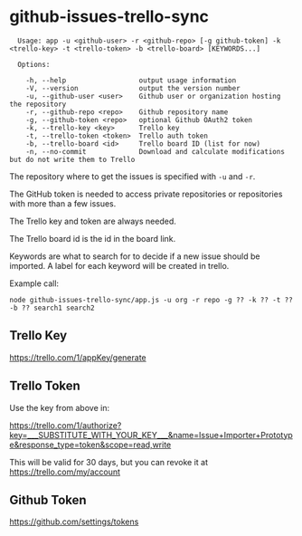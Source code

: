 ﻿# github-issues-trello-sync

```
  Usage: app -u <github-user> -r <github-repo> [-g github-token] -k <trello-key> -t <trello-token> -b <trello-board> [KEYWORDS...]

  Options:

    -h, --help                  output usage information
    -V, --version               output the version number
    -u, --github-user <user>    Github user or organization hosting the repository
    -r, --github-repo <repo>    Github repository name
    -g, --github-token <repo>   optional Github OAuth2 token
    -k, --trello-key <key>      Trello key
    -t, --trello-token <token>  Trello auth token
    -b, --trello-board <id>     Trello board ID (list for now)
    -n, --no-commit             Download and calculate modifications but do not write them to Trello
```

The repository where to get the issues is specified with `-u` and `-r`.

The GitHub token is needed to access private repositories or repositories with more than a few issues.

The Trello key and token are always needed.

The Trello board id is the id in the board link.

Keywords are what to search for to decide if a new issue should be imported. A label for each keyword will be created in trello.

Example call:

```
node github-issues-trello-sync/app.js -u org -r repo -g ?? -k ?? -t ?? -b ?? search1 search2
```

## Trello Key

https://trello.com/1/appKey/generate

## Trello Token

Use the key from above in:

https://trello.com/1/authorize?key=___SUBSTITUTE_WITH_YOUR_KEY___&name=Issue+Importer+Prototype&response_type=token&scope=read,write

This will be valid for 30 days, but you can revoke it at https://trello.com/my/account

## Github Token

https://github.com/settings/tokens
